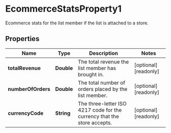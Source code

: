 

# EcommerceStatsProperty1

Ecommerce stats for the list member if the list is attached to a store.

## Properties

| Name | Type | Description | Notes |
|------------ | ------------- | ------------- | -------------|
|**totalRevenue** | **Double** | The total revenue the list member has brought in. |  [optional] [readonly] |
|**numberOfOrders** | **Double** | The total number of orders placed by the list member. |  [optional] [readonly] |
|**currencyCode** | **String** | The three-letter ISO 4217 code for the currency that the store accepts. |  [optional] [readonly] |



